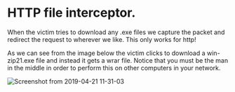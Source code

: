 # HTTP file interceptor. 
When the victim tries to download any .exe files we capture the packet and redirect the request to wherever we like.
This only works for http!

As we can see from the image below the victim clicks to download a win-zip21.exe file and instead it gets a wrar file.
Notice that you must be the man in the middle in order to perform this on other computers in your network.

![Screenshot from 2019-04-21 11-31-03](https://user-images.githubusercontent.com/21143253/56472546-dae11200-642d-11e9-8dab-bc69b6ae99ef.png)
